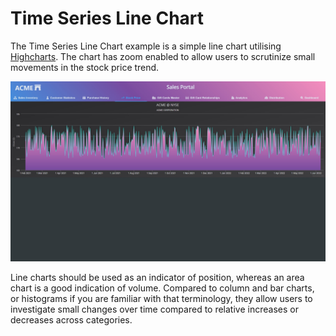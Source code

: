 # Time Series Line Chart

The Time Series Line Chart example is a simple line chart utilising [Highcharts](https://www.highcharts.com/). The chart has zoom enabled to allow users to scrutinize small movements in the stock price trend. 

![ACME NYSE Stock Price History Area Chart](./HighchartsTimeSeries-screenshot.jpg)

Line charts should be used as an indicator of position, whereas an area chart is a good indication of volume. Compared to column and bar charts, or histograms if you are familiar with that terminology, they allow users to investigate small changes over time compared to relative increases or decreases across categories. 